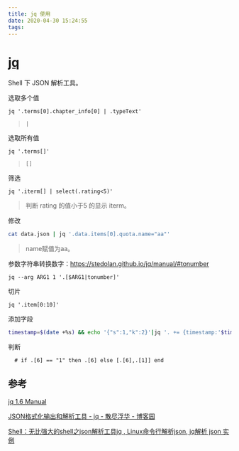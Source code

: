 ```yaml
---
title: jq 使用
date: 2020-04-30 15:24:55
tags:
---
```


# [jq](https://stedolan.github.io/jq/)

Shell 下 JSON 解析工具。



<!--more-->



选取多个值

```
jq '.terms[0].chapter_info[0] | .typeText'
```

> `|`



选取所有值

```
jq '.terms[]'
```

> `[]`



筛选

```
jq '.iterm[] | select(.rating<5)'
```

>判断 rating 的值小于5 的显示 iterm。



修改

```bash
cat data.json | jq '.data.items[0].quota.name="aa"'
```

> name赋值为aa。



参数字符串转换数字：https://stedolan.github.io/jq/manual/#tonumber

```
jq --arg ARG1 1 '.[$ARG1|tonumber]'
```



切片

```
jq '.item[0:10]'
```



添加字段

```bash
timestamp=$(date +%s) && echo '{"s":1,"k":2}'|jq '. += {timestamp:'$timestamp'}'
```



判断

```
  # if .[6] == "1" then .[6] else [.[6],.[1]] end
```



## 参考

 [jq 1.6 Manual](https://stedolan.github.io/jq/manual/v1.6/) 

 [JSON格式化输出和解析工具 - jq - 散尽浮华 - 博客园](https://www.cnblogs.com/kevingrace/p/7565371.html) 

 [Shell：无比强大的shell之json解析工具jq , Linux命令行解析json, jq解析 json 实例](https://justcode.ikeepstudying.com/2018/02/shell%EF%BC%9A%E6%97%A0%E6%AF%94%E5%BC%BA%E5%A4%A7%E7%9A%84shell%E4%B9%8Bjson%E8%A7%A3%E6%9E%90%E5%B7%A5%E5%85%B7jq-linux%E5%91%BD%E4%BB%A4%E8%A1%8C%E8%A7%A3%E6%9E%90json-jq%E8%A7%A3%E6%9E%90-json/) 

